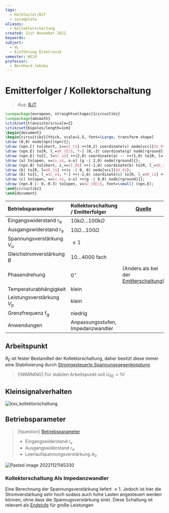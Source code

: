 ```yaml
---
tags:
  - Halbleiter/BJT
  - incomplete
aliases:
  - Kollektorschaltung
created: 21st November 2022
keywords: 
subject:
  - VL
  - Einführung Elektronik
semester: WS24
professor:
  - Bernhard Jakoby
---
```

 

# Emitterfolger / Kollektorschaltung

> Aus: [BJT](Bipolartransistor.md)

```tikz
\usepackage[european, straightvoltages]{circuitikz}
\usepackage{amsmath}
\ctikzset{transistors/scale=2}
\ctikzset{bipoles/length=1cm}
\begin{document}
\begin{circuitikz}[thick, scale=1.5, font=\Large, transform shape]
\draw (0,0) node[npn](npn){};
\draw (npn.C) to[short, i<=$I_C$] ++(0,2) coordinate(v) node[vcc]{$U_0$};
\draw (npn.E) to[R, l_=$R_{E}$, *-] (0,-3) coordinate(g) node[rground]{};
\draw (npn.E) to[C, l=$C_a$] ++(2,0) coordinate(a) -- ++(1,0) to[R, l=$R_L$] (g -| 3,0) node[rground]{};
\draw (a) to[open, v=$u_a$, o-o] (g -| 2,0) node[rground]{};
\draw (npn.B) to[short, i_<=$I_B$] ++(-1,0) coordinate(b) to[R, l_=$R_2$] ++(g -| 0,0) node[rground]{};
\draw (b) to[R, l=$R_1$] ++(v -| 0, 0) node[vcc]{$U_0$};
\draw (b) to[C, l_=$C_e$, *-] ++(-2,0) coordinate(c) to[R, l_=$R_i$] ++(-2,0) to[V, v_=$U_g$] ++(g -| 0,0) node[rground]{};
\draw (c) to[open, v=$u_e$, o-o] ++(g -| 0,0) node[rground]{};
\draw (npn.B |- 0,-0.3) to[open, v=$U_{BE}$, font=\small] (npn.E);
\end{circuitikz}
\end{document}
```


| **Betriebsparameter**                        | **Kollektorschaltung / Emitterfolger**              | [Quelle](https://www.elektronik-kompendium.de/sites/slt/0205081.htm) |
| :------------------------------------------- | :-------------------------------------------------- | -------------------------------------------------------------------- |
| Eingangswiderstand $\mathrm{r}_{\mathrm{e}}$ | $10 \mathrm{k} \Omega \ldots 100 \mathrm{k} \Omega$ |                                                                      |
| Ausgangswiderstand $\mathrm{r}_{\mathrm{a}}$ | $10 \Omega \ldots 100 \Omega$                       |                                                                      |
| Spannungsverstärkung $V_{\mathrm{u}}$        | $\leq 1$                                            |                                                                      |
| Gleichstromverstärkung $B$                   | $10 \ldots 4000$ fach                               |                                                                      |
| Phasendrehung                                | $0^{\circ}$                                         | (Anders als bei der [Emitterschaltung](Kollektorfolger.md))          |
| Temperaturabhängigkeit                       | klein                                               |                                                                      |
| Leistungsverstärkung $V_{\mathrm{p}}$        | klein                                               |                                                                      |
| Grenzfrequenz $\mathrm{f}_{\mathrm{g}}$      | niedrig                                             |                                                                      |
| Anwendungen                                  | Anpassungsstufen, Impedanzwandler                   |                                                                      |

## Arbeitspunkt

$R_{E}$ ist fester Bestandteil der Kollektorschaltung, daher besitzt diese immer eine Stabilisierung durch [Stromgesteuerte Spannungsgegenkopplung](Spannungseinstellung.md#Stromgesteuerte%20Spannungsgegenkopplung)

> [!WARNING] Für stabilen Arbeitspunkt soll $U_{RE}>1V$

## Kleinsignalverhalten

![ksv_kollektorschaltung](../assets/ksv_kollektorschaltung.png)

## Betriebsparameter

> [!question] [Betriebsparameter](Betriebsparameter.md)
> - Eingangswiderstand $r_e$
> - Ausgangswiderstand $r_a$
> - Leerlaufspannungsverstärkung $A_0$ 

![Pasted image 20221121145330](../assets/1NoteKollSchRE.png)

### Kollektorschaltung Als Impedanzwandler

Eine Berechnung der Spannungsverstärkung liefert $\approx 1$. Jedoch ist hier die Stromverstärkung sehr hoch sodass auch hohe Lasten angesteuert werden können, ohne dass die Spannugsverstärkung sinkt. Diese Schaltung ist relevant als [Endstufe](BJT%20als%20Verstärker%20bzw%20Endstufe.md) für große Leistungen

